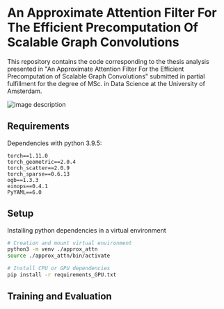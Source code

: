 # An Approximate Attention Filter For The Efficient Precomputation Of Scalable Graph Convolutions

This repository contains the code corresponding to the thesis analysis presented in "An Approximate Attention Filter For the Efficient Precomputation of Scalable Graph Convolutions" submitted in partial fulfillment for the degree of MSc. in Data Science at the University of Amsterdam. 

![image description](https://imgur.com/dJH0yWy)

## Requirements

Dependencies with python 3.9.5:
```
torch==1.11.0
torch_geometric==2.0.4
torch_scatter==2.0.9
torch_sparse==0.6.13
ogb==1.3.3
einops==0.4.1
PyYAML==6.0
```

## Setup

Installing python dependencies in a virtual environment

```bash
# Creation and mount virtual environment
python3 -m venv ./approx_attn
source ./approx_attn/bin/activate

# Install CPU or GPU dependencies 
pip install -r requirements_GPU.txt
```

## Training and Evaluation





